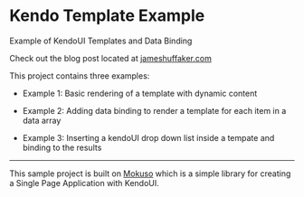 # Kendo Template Example
Example of KendoUI Templates and Data Binding

Check out the blog post located at [jameshuffaker.com](http://jameshuffaker.com)

This project contains three examples:

* Example 1: Basic rendering of a template with dynamic content

* Example 2: Adding data binding to render a template for each item in a data array

* Example 3: Inserting a kendoUI drop down list inside a tempate and binding to the results

---

This sample project is built on [Mokuso](https://github.com/micahparker/mokuso) which is a simple library for creating a Single Page Application with KendoUI.
